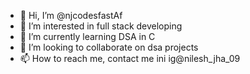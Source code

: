 - 👋 Hi, I’m @njcodesfastAf
- 👀 I’m interested in full stack developing 
- 🌱 I’m currently learning DSA in C
- 💞️ I’m looking to collaborate on dsa projects 
- 📫 How to reach me, contact me ini ig@nilesh_jha_09

<!---
njcodesfastAf/njcodesfastAf is a ✨ special ✨ repository because its `README.md` (this file) appears on your GitHub profile.
You can click the Preview link to take a look at your changes.
--->

